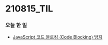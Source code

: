 # 210815_TIL

### 오늘 한 일

* [JavaScript 코드 블로킹 (Code Blocking) 방지](https://blog.naver.com/vkfkdto0209/222470527217)